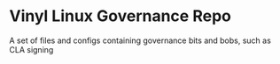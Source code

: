# Vinyl Linux Governance Repo
A set of files and configs containing governance bits and bobs, such as CLA signing
